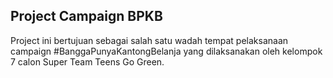## Project Campaign BPKB

Project ini bertujuan sebagai salah satu wadah tempat pelaksanaan campaign #BanggaPunyaKantongBelanja 
yang dilaksanakan oleh kelompok 7 calon Super Team Teens Go Green.